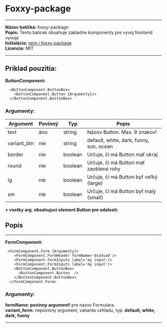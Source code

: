 # Foxxy-package
---
__Názov balíčka:__ foxxy-package  
__Popis:__ Tento balicek obsahuje zakladne komponenty pre vyvoj frontend vyvoja  
__Inštalácia:__ [npm i foxxy-package](https://www.npmjs.com/package/foxxy-package?activeTab=readme)  
__Licencia:__ MIT  

---
## Priklad pouzitia:   
__ButtonComponent:__  

```
  <ButtonComponent.ButtonBox>
    <ButtonComponent.Button {Argumenty}/>
  </ButtonComponent.ButtonBox>
```

### Argumenty:  

| Argument       | Povinný   | Typ                          | Popis                                              |
|----------------|-----------|------------------------------|----------------------------------------------------|
| text           | áno       | string                       | Názov Button. Max. 9 znakov!                        |
| variant_btn    | nie       | string                       | default, white, dark, funny, sun, ocean |
| border         | nie       | boolean                      | Určuje, či má Button mať okraj                      |
| round          | nie       | boolean                      | Určuje, či má Button mať zaoblené rohy              |
| lg             | nie       | boolean                      | Určuje, či má Button byť veľký (large)              |
| sm             | nie       | boolean                      | Určuje, či má Button byť malý (small)               |

__+ vsetky arg. obsahujuci element Button pre udalosti:__   


## Popis

--- 
__FormComponent:__  
  
```
 <FormComponent.Form {Argumenty}>
    <FormComponent.FormHeader formName='dsadsad'/>
    <FormComponent.FormInputs label='my input'/>
    <FormComponent.FormInputs label='my input'/>
    <ButtonComponent.ButtonBox>
      <ButtonComponent.Button  />
    </ButtonComponent.ButtonBox>
  </FormComponent.Form> 
```

### Argumenty:  
__formName: povinny argument!__ pre nazov Formulara.  
__variant_form:__ nepovinny argument, vatianta vzhladu, typ: __default, white, dark, funny__  
 
--- 
